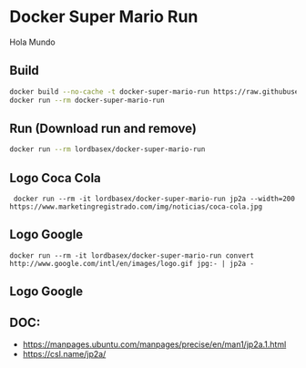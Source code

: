 # Docker Super Mario Run
Hola Mundo

## Build
```bash
docker build --no-cache -t docker-super-mario-run https://raw.githubusercontent.com/lordbasex/Docker/master/docker-super-mario-run/Dockerfile
docker run --rm docker-super-mario-run
```
## Run (Download run and remove)
```bash
docker run --rm lordbasex/docker-super-mario-run
```

## Logo Coca Cola
```
 docker run --rm -it lordbasex/docker-super-mario-run jp2a --width=200 https://www.marketingregistrado.com/img/noticias/coca-cola.jpg
```

## Logo Google
```
docker run --rm -it lordbasex/docker-super-mario-run convert http://www.google.com/intl/en/images/logo.gif jpg:- | jp2a -
```

## Logo Google

## DOC:
* https://manpages.ubuntu.com/manpages/precise/en/man1/jp2a.1.html
* https://csl.name/jp2a/
